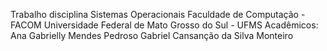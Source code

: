 Trabalho disciplina Sistemas Operacionais
Faculdade de Computação - FACOM
Universidade Federal de Mato Grosso do Sul - UFMS
Acadêmicos: 
	Ana Gabrielly Mendes Pedroso
	Gabriel Cansanção da Silva Monteiro
